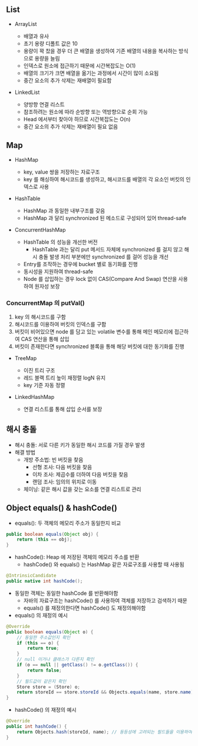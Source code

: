 ## List
- ArrayList
  - 배열과 유사
  - 초기 용량 디폴트 값은 10
  - 용량이 꽉 찼을 경우 더 큰 배열을 생성하여 기존 배열의 내용을 복사하는 방식으로 용량을 늘림
  - 인덱스로 원소에 접근하기 때문에 시간복잡도는 O(1)
  - 배열의 크기가 크면 배열을 옮기는 과정에서 시간이 많이 소요됨
  - 중간 요소의 추가 삭제는 재배열이 필요함

- LinkedList
  - 양방향 연결 리스트
  - 참조하려는 원소에 따라 순방향 또는 역방향으로 순회 가능
  - Head 에서부터 찾아야 하므로 시간복잡도는 O(n)
  - 중간 요소의 추가 삭제는 재배열이 필요 없음

## Map
- HashMap
  - key, value 쌍을 저장하는 자료구조
  - key 를 해싱하여 해시코드를 생성하고, 해시코드를 배열의 각 요소인 버킷의 인덱스로 사용

- HashTable
  - HashMap 과 동일한 내부구조를 갖음
  - HashMap 과 달리 synchronized 된 메소드로 구성되어 있어 thread-safe

- ConcurrentHashMap
  - HashTable 의 성능을 개선한 버전
    - HashTable 과는 달리 put 메서드 자체에 synchronized 를 걸지 않고 해시 충돌 발생 처리 부분에만 synchronized 를 걸어 성능을 개선
  - Entry를 조작하는 경우에 bucket 별로 동기화를 진행
  - 동시성을 지원하여 thread-safe
  - Node 를 삽입하는 경우 lock 없이 CAS(Compare And Swap) 연산을 사용하여 원자성 보장

### ConcurrentMap 의 putVal()
1. key 의 해시코드를 구함
2. 해시코드를 이용하여 버킷의 인덱스를 구함 
3. 버킷이 비어있으면 node 를 담고 있는 volatile 변수를 통해 메인 메모리에 접근하여 CAS 연산을 통해 삽입
4. 버킷이 존재한다면 synchronized 블록을 통해 해당 버킷에 대한 동기화를 진행

- TreeMap
  - 이진 트리 구조
  - 레드 블랙 트리 높이 재정렬 logN 유지
  - key 기준 자동 정렬

- LinkedHashMap
  - 연결 리스트를 통해 삽입 순서를 보장

## 해시 충돌
- 해시 충돌: 서로 다른 키가 동일한 해시 코드를 가질 경우 발생
- 해결 방법
  - 개방 주소법: 빈 버킷을 찾음
    - 선형 조사: 다음 버킷을 찾음
    - 이차 조사: 제곱수를 더하여 다음 버킷을 찾음
    - 랜덤 조사: 임의의 위치로 이동
  - 체이닝: 같은 해시 값을 갖는 요소를 연결 리스트로 관리

## Object equals() & hashCode()
- equals(): 두 객체의 메모리 주소가 동일한지 비교
```java
public boolean equals(Object obj) {
    return (this == obj);
}

```
- hashCode(): Heap 에 저장된 객체의 메모리 주소를 반환
  - hashCode() 와 equals() 는 HashMap 같은 자료구조를 사용할 때 사용됨
```java
@IntrinsicCandidate
public native int hashCode();
```
- 동일한 객체는 동일한 hashCode 를 반환해야함
  - 자바의 자료구조는 hashCode() 를 사용하여 객체를 저장하고 검색하기 때문 
  - equals() 를 재정의한다면 hashCode() 도 재정의해야함
- equals() 의 재정의 예시
```java
@Override
public boolean equals(Object o) {
    // 동일한 주소값인지 확인
    if (this == o) {
        return true;
    }
    // null 이거나 클래스가 다른지 확인
    if (o == null || getClass() != o.getClass()) {
        return false;
    }
    // 필드값이 같은지 확인
    Store store = (Store) o;
    return storeId == store.storeId && Objects.equals(name, store.name);
}
```
- hashCode() 의 재정의 예시
```java
@Override
public int hashCode() {
    return Objects.hash(storeId, name); // 동등성에 고려되는 필드들을 이용하여 해시코드 생성
}
```
